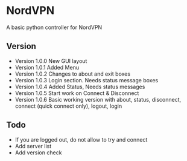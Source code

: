 # NordVPN
A basic python controller for NordVPN

## Version
- Version 1.0.0   New GUI layout
- Version 1.0.1   Added Menu
- Version 1.0.2   Changes to about and exit boxes
- Version 1.0.3   Login section. Needs status message boxes
- Version 1.0.4   Added Status, Needs status messages
- Version 1.0.5   Start work on Connect & Disconnect
- Version 1.0.6   Basic working version with about, status, disconnect, connect (quick connect only), logout, login

## Todo
- If you are logged out, do not allow to try and connect
- Add server list
- Add version check
